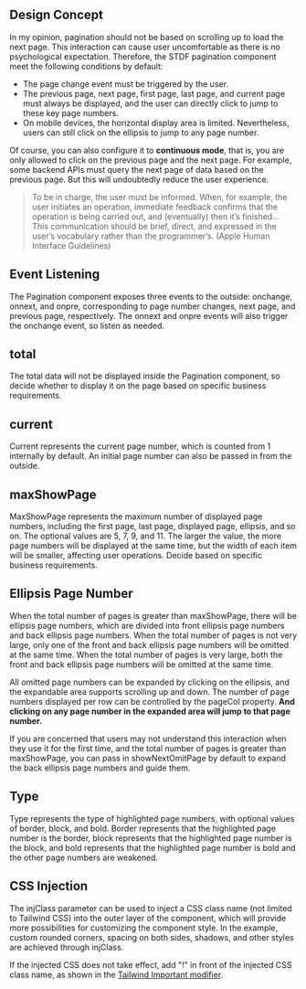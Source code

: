 ## Design Concept

In my opinion, pagination should not be based on scrolling up to load the next page. This interaction can cause user uncomfortable as there is no psychological expectation. Therefore, the STDF pagination component meet the following conditions by default:

- The page change event must be triggered by the user.
- The previous page, next page, first page, last page, and current page must always be displayed, and the user can directly click to jump to these key page numbers.
- On mobile devices, the horizontal display area is limited. Nevertheless, users can still click on the ellipsis to jump to any page number.

Of course, you can also configure it to **continuous mode**, that is, you are only allowed to click on the previous page and the next page. For example, some backend APIs must query the next page of data based on the previous page. But this will undoubtedly reduce the user experience.

> To be in charge, the user must be informed. When, for example, the user initiates an operation, immediate feedback confirms that the operation is being carried out, and (eventually) then it’s finished… This communication should be brief, direct, and expressed in the user’s vocabulary rather than the programmer’s. (Apple Human Interface Guidelines)

## Event Listening

The Pagination component exposes three events to the outside: onchange, onnext, and onpre, corresponding to page number changes, next page, and previous page, respectively. The onnext and onpre events will also trigger the onchange event, so listen as needed.

## total

The total data will not be displayed inside the Pagination component, so decide whether to display it on the page based on specific business requirements.

## current

Current represents the current page number, which is counted from 1 internally by default. An initial page number can also be passed in from the outside.

## maxShowPage

MaxShowPage represents the maximum number of displayed page numbers, including the first page, last page, displayed page, ellipsis, and so on. The optional values are 5, 7, 9, and 11. The larger the value, the more page numbers will be displayed at the same time, but the width of each item will be smaller, affecting user operations. Decide based on specific business requirements.

## Ellipsis Page Number

When the total number of pages is greater than maxShowPage, there will be ellipsis page numbers, which are divided into front ellipsis page numbers and back ellipsis page numbers. When the total number of pages is not very large, only one of the front and back ellipsis page numbers will be omitted at the same time. When the total number of pages is very large, both the front and back ellipsis page numbers will be omitted at the same time.

All omitted page numbers can be expanded by clicking on the ellipsis, and the expandable area supports scrolling up and down. The number of page numbers displayed per row can be controlled by the pageCol property. **And clicking on any page number in the expanded area will jump to that page number.**

If you are concerned that users may not understand this interaction when they use it for the first time, and the total number of pages is greater than maxShowPage, you can pass in showNextOmitPage by default to expand the back ellipsis page numbers and guide them.

## Type

Type represents the type of highlighted page numbers, with optional values of border, block, and bold. Border represents that the highlighted page number is the border, block represents that the highlighted page number is the block, and bold represents that the highlighted page number is bold and the other page numbers are weakened.

## CSS Injection

The injClass parameter can be used to inject a CSS class name (not limited to Tailwind CSS) into the outer layer of the component, which will provide more possibilities for customizing the component style. In the example, custom rounded corners, spacing on both sides, shadows, and other styles are achieved through injClass.

If the injected CSS does not take effect, add "!" in front of the injected CSS class name, as shown in the [Tailwind Important modifier](https://tailwindcss.com/docs/configuration#important-modifier).
